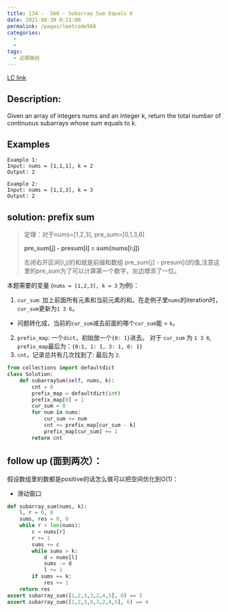 ```yaml
---
title: 134 -  560 - Subarray Sum Equals K
date: 2021-08-30 0:21:00
permalink: /pages/leetcode560
categories:
  - 
  - 
tags:
  - 近期面经
---
```

[LC link](https://leetcode.com/problems/subarray-sum-equals-k/)

## Description:
Given an array of integers nums and an integer k, return the total number of continuous subarrays whose sum equals to k.

## Examples
```
Example 1:
Input: nums = [1,1,1], k = 2
Output: 2

Example 2:
Input: nums = [1,2,3], k = 3
Output: 2
```
## solution: prefix sum
> 定理：对于nums=[1,2,3], pre_sum=[0,1,3,6]
>
>**pre_sum[j] - presum[i] = sum(nums[i:j])**  
>
>左闭右开区间[i,j)的和就是前缀和数组 pre_sum[j] - presum[i]的值,注意这里的pre_sum为了可以计算第一个数字，左边增添了一位。 

本题需要的变量 (`nums = [1,2,3], k = 3` 为例)：
1. `cur_sum`: 加上前面所有元素和当前元素的和。在走例子里`nums`的iteration时，`cur_sum`更新为`1 3 6`。
  - 问题转化成，当前的`cur_sum`减去前面的哪个`cur_sum`能 = `k`。
2. `prefix_map`: 一个`dict`，初始放一个`{0: 1}`进去。 对于 `cur_sum` 为 `1 3 6`, `prefix_map`最后为：`{0:1, 1: 1, 3: 1, 6: 1}`
3. `cnt`，记录总共有几次找到了: 最后为 `2`.
```python
from collections import defaultdict
class Solution:
    def subarraySum(self, nums, k):
        cnt = 0
        prefix_map = defaultdict(int)
        prefix_map[0] = 1
        cur_sum = 0
        for num in nums:
            cur_sum += num
            cnt += prefix_map[cur_sum - k]
            prefix_map[cur_sum] += 1
        return cnt
```

## follow up (面到两次）：
 假设数组里的数都是positive的话怎么做可以把空间优化到O(1)：
- 滑动窗口
```python
def subarray_sum(nums, k):
    l, r = 0, 0
    sums, res = 0, 0
    while r < len(nums):
        c = nums[r]
        r += 1
        sums += c
        while sums > k:
            d = nums[l]
            sums -= d
            l += 1
        if sums == k:
            res += 1
    return res
assert subarray_sum([1,2,3,3,2,4,5], 6) == 3
assert subarray_sum([1,2,3,0,3,2,4,5], 6) == 4
```